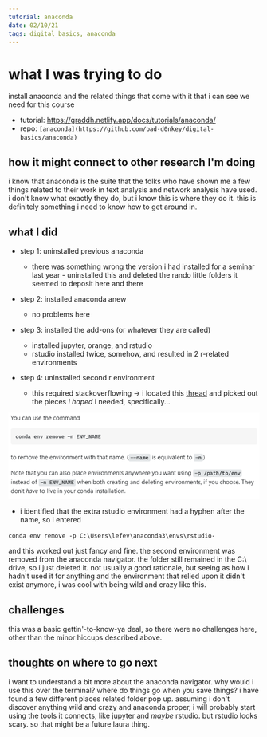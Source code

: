 ```yaml
---
tutorial: anaconda
date: 02/10/21
tags: digital_basics, anaconda
---
```


# what I was trying to do

install anaconda and the related things that come with it that i can see we need for this course

+ tutorial: https://graddh.netlify.app/docs/tutorials/anaconda/
+ repo: `[anaconda](https://github.com/bad-d0nkey/digital-basics/anaconda)`

## how it might connect to other research I'm doing

i know that anaconda is the suite that the folks who have shown me a few things related to their work in text analysis and network analysis have used. i don't know what exactly they do, but i know this is where they do it. this is definitely something i need to know how to get around in.

## what I did

+ step 1: uninstalled previous anaconda
	+ there was something wrong the version i had installed for a seminar last year - uninstalled this and deleted the rando little folders it seemed to deposit here and there

+ step 2: installed anaconda anew
	+ no problems here 

+ step 3: installed the add-ons (or whatever they are called)
	+ installed jupyter, orange, and rstudio
	+ rstudio installed twice, somehow, and resulted in 2 r-related environments

+ step 4: uninstalled second r environment
  + this required stackoverflowing -> i located this [thread](https://stackoverflow.com/questions/49127834/removing-conda-environment) and picked out the pieces _i hoped_ i needed, specifically...

![removing environment](conda-remove.PNG)

  + i identified that the extra rstudio environment had a hyphen after the name, so i entered
  
  `conda env remove -p C:\Users\lefev\anaconda3\envs\rstudio-`

  and this worked out just fancy and fine. the second environment was removed from the anaconda navigator. the folder still remained in the C:\ drive, so i just deleted it. not usually a good rationale, but seeing as how i hadn't used it for anything and the environment that relied upon it didn't exist anymore, i was cool with being wild and crazy like this. 

## challenges 

this was a basic gettin'-to-know-ya deal, so there were no challenges here, other than the minor hiccups described above.  

## thoughts on where to go next

i want to understand a bit more about the anaconda navigator. why would i use this over the terminal? where do things go when you save things? i have found a few different places related folder pop up. assuming i don't discover anything wild and crazy and anaconda proper, i will probably start using the tools it connects, like jupyter and _maybe_ rstudio. but rstudio looks scary. so that might be a future laura thing. 
